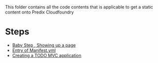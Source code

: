 This folder contains all the code contents that is applicable to get a static content onto Predix Cloudfoundry

# Steps

* [Baby Step , Showing up a page](https://sks.gitbooks.io/my-road-2-industrial-applications/content/static-file-app/step1.html)
* [Entry of Manifest.yml](https://sks.gitbooks.io/my-road-2-industrial-applications/content/static-file-app/step2.html)
* [Creating a TODO MVC application](https://sks.gitbooks.io/my-road-2-industrial-applications/content/static-file-app/step3.html)